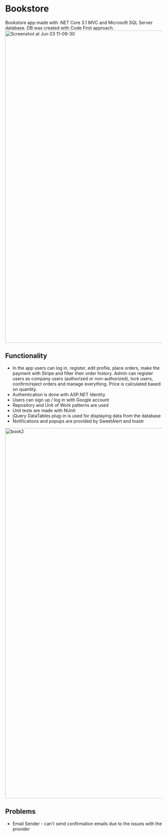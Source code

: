 # Bookstore
Bookstore app made with .NET Core 3.1 MVC and Microsoft SQL Server database. DB was created with Code First approach.
<img width="1000" alt="Screenshot at Jun 03 11-09-30" src="https://user-images.githubusercontent.com/48388060/83618456-c3f67400-a58a-11ea-9174-f351a4fffbcc.png">

## Functionality

* In the app users can log in, register, edit profile, place orders, make the payment with Stripe and filter their order history. Admin can register users as company users (authorized or non-authorized), lock users, confirm/reject orders and manage everything. Price is calculated based on quantity.
* Authentication is done with ASP.NET Identity
* Users can sign up / log in with Google account
* Repository and Unit of Work patterns are used
* Unit tests are made with NUnit
* jQuery DataTables plug-in is used for displaying data from the database
* Notifications and popups are provided by SweetAlert and toastr

<img width="1186" alt="book2" src="https://user-images.githubusercontent.com/48388060/83620092-218bc000-a58d-11ea-837e-294e4de8d5c4.png">

## Problems

* Email Sender - can't send confirmation emails due to the issues with the provider
